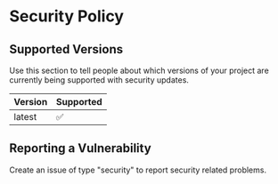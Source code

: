 # Security Policy

## Supported Versions

Use this section to tell people about which versions of your project are
currently being supported with security updates.

| Version | Supported          |
| ------- | ------------------ |
| latest  | :white_check_mark: |

## Reporting a Vulnerability

Create an issue of type "security" to report security related problems.
